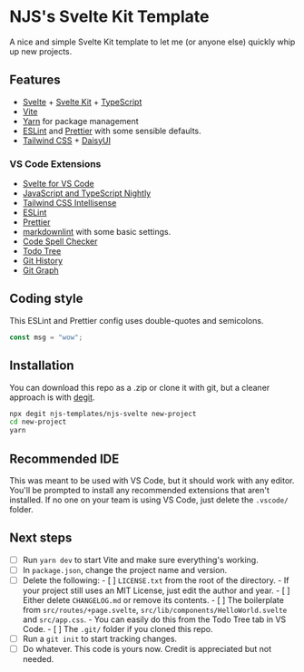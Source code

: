 # NJS's Svelte Kit Template

A nice and simple Svelte Kit template to let me (or anyone else)
quickly whip up new projects.

## Features

- [Svelte](https://svelte.dev/) + [Svelte Kit](https://kit.svelte.dev/) + [TypeScript](https://www.typescriptlang.org/)
- [Vite](https://vitejs.dev/)
- [Yarn](https://yarnpkg.com/) for package management
- [ESLint](https://eslint.org/) and [Prettier](https://prettier.io/)
  with some sensible defaults.
- [Tailwind CSS](https://tailwindcss.com/) + [DaisyUI](https://daisyui.com/)

### VS Code Extensions

- [Svelte for VS Code](https://marketplace.visualstudio.com/items?itemName=svelte.svelte-vscode)
- [JavaScript and TypeScript Nightly](https://marketplace.visualstudio.com/items?itemName=ms-vscode.vscode-typescript-next)
- [Tailwind CSS Intellisense](https://marketplace.visualstudio.com/items?itemName=bradlc.vscode-tailwindcss)
- [ESLint](https://marketplace.visualstudio.com/items?itemName=dbaeumer.vscode-eslint)
- [Prettier](https://marketplace.visualstudio.com/items?itemName=esbenp.prettier-vscode)
- [markdownlint](https://marketplace.visualstudio.com/items?itemName=DavidAnson.vscode-markdownlint)
  with some basic settings.
- [Code Spell Checker](https://marketplace.visualstudio.com/items?itemName=streetsidesoftware.code-spell-checker)
- [Todo Tree](https://marketplace.visualstudio.com/items?itemName=Gruntfuggly.todo-tree)
- [Git History](https://marketplace.visualstudio.com/items?itemName=donjayamanne.githistory)
- [Git Graph](https://marketplace.visualstudio.com/items?itemName=mhutchie.git-graph)

## Coding style

This ESLint and Prettier config uses double-quotes and semicolons.

```ts
const msg = "wow";
```

## Installation

You can download this repo as a .zip or clone it with git,
but a cleaner approach is with [degit](https://github.com/Rich-Harris/degit).

```bash
npx degit njs-templates/njs-svelte new-project
cd new-project
yarn
```

## Recommended IDE

This was meant to be used with VS Code, but it should work with any editor.
You'll be prompted to install any recommended extensions that aren't installed.
If no one on your team is using VS Code, just delete the `.vscode/` folder.

## Next steps

- [ ] Run `yarn dev` to start Vite and make sure everything's working.
- [ ] In `package.json`, change the project name and version.
- [ ] Delete the following: - [ ] `LICENSE.txt` from the root of the directory. - If your project still uses an MIT License, just edit the author and year. - [ ] Either delete `CHANGELOG.md` or remove its contents. - [ ] The boilerplate from `src/routes/+page.svelte`,
      `src/lib/components/HelloWorld.svelte` and `src/app.css`. - You can easily do this from the Todo Tree tab in VS Code. - [ ] The `.git/` folder if you cloned this repo.
- [ ] Run a `git init` to start tracking changes.
- [ ] Do whatever. This code is yours now. Credit is appreciated but not needed.
